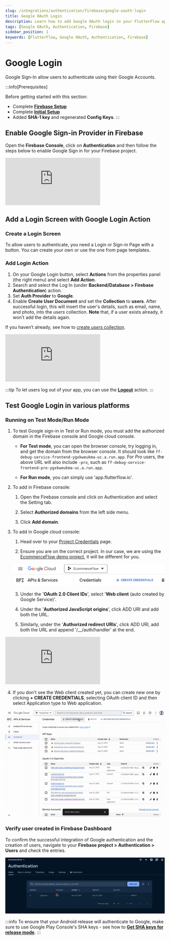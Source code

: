 ```yaml
---
slug: /integrations/authentication/firebase/google-oauth-login
title: Google OAuth Login
description: Learn how to add Google OAuth login in your FlutterFlow app.
tags: [Google OAuth, Authentication, Firebase]
sidebar_position: 1
keywords: [FlutterFlow, Google OAuth, Authentication, Firebase]
---
```


# Google Login

Google Sign-In allow users to authenticate using their Google Accounts.

:::info[Prerequisites]

Before getting started with this section:

- Complete [**Firebase Setup**](../../firebase/connect-to-firebase-setup.md)
- Complete [**Initial Setup**](auth-initial-setup.md)
- Added **SHA-1 key** and regenerated **Config Keys**.
:::


## Enable Google Sign-in Provider in Firebase

Open the **Firebase Console**, click on **Authentication** and then follow the steps below to enable Google Sign in for your Firebase project.

<div style={{
    position: 'relative',
    paddingBottom: 'calc(56.67989417989418% + 41px)', // Keeps the aspect ratio and additional padding
    height: 0,
    width: '100%'}}>
    <iframe 
        src="https://demo.arcade.software/I50vTFEEyhXfU82yLick?embed&show_copy_link=true"
        title=""
        style={{
            position: 'absolute',
            top: 0,
            left: 0,
            width: '100%',
            height: '100%',
            colorScheme: 'light'
        }}
        frameborder="0"
        loading="lazy"
        webkitAllowFullScreen
        mozAllowFullScreen
        allowFullScreen
        allow="clipboard-write">
    </iframe>
</div>
<p></p>

## Add a Login Screen with Google Login Action

### Create a Login Screen

To allow users to authenticate, you need a Login or Sign-in Page with a button.
You can create your own or use the one from page templates.

### Add Login Action

1. On your Google Login button, select **Actions** from the properties panel (the
  right menu) and select **Add Action**.
2. Search and select the Log In (under **Backend/Database > Firebase
  Authentication**) action.
3. Set **Auth Provider** to **Google**.
4. Enable **Create User Document** and set the **Collection** to **users**. After successful login, this will insert the user's details, such as email, name, and photo, into the *users* collection. **Note** that, if a user exists already, it won't add the details again.

If you haven’t already, see how to [create *users* collection](auth-initial-setup.md#creating-the-users-collection).

<div style={{
    position: 'relative',
    paddingBottom: 'calc(56.67989417989418% + 41px)', // Keeps the aspect ratio and additional padding
    height: 0,
    width: '100%'}}>
    <iframe 
        src="https://demo.arcade.software/CBVoec46awMc3yNGLuVJ?embed&show_copy_link=true"
        title=""
        style={{
            position: 'absolute',
            top: 0,
            left: 0,
            width: '100%',
            height: '100%',
            colorScheme: 'light'
        }}
        frameborder="0"
        loading="lazy"
        webkitAllowFullScreen
        mozAllowFullScreen
        allowFullScreen
        allow="clipboard-write">
    </iframe>
</div>
<p></p>

:::tip
To let users log out of your app, you can use the [**Logout**](auth-actions.md#logout-action) action.
:::

## Test Google Login in various platforms

### Running on Test Mode/Run Mode

1. To test Google sign-in in Test or Run mode, you must add the authorized
   domain in the Firebase console and Google cloud console.

    - **For Test mode**, you can open the browser console, try logging in, and
      get the domain from the browser console. It should look like `ff-debug-service-frontend-ygxkweukma-uc.a.run.app`. For *Pro* users, the above URL will also include `-pro`, such as `ff-debug-service-frontend-pro-ygxkweukma-uc.a.run.app`.

    - **For Run mode**, you can simply use 'app.flutterflow.io'.

2. To add in Firebase console:

    1. Open the Firebase console and click on Authentication and select the
      Setting tab.

    2. Select **Authorized domains** from the left side menu.

    3. Click **Add domain**.

3. To add in Google cloud console:

    1. Head over to
      your [Project Credentials](https://console.cloud.google.com/apis/credentials?project=_) page.
   
    2. Ensure you are on the correct project. In our case, we are using the
      [EcommerceFlow demo project](https://bit.ly/ff-docs-demo-v2), it will be different for you.
   
    ![credential-page.png](../imgs/credential-page.png)

    3. Under the '**OAuth 2.0 Client IDs**', select '**Web client** (auto created by
      Google Service)'.

    4. Under the '**Authorized JavaScript origins**', click ADD URI and add both the
      URL.
    5. Similarly, under the '**Authorized redirect URIs**', click ADD URI, add both
      the URL and append '/__/auth/handler' at the end.

<iframe src="https://www.loom.com/embed/efd5b99b858d4de8bca55452c6e1d20c" frameborder="0"
allowFullScreen style={{ width: '100%', height: '600px' }}></iframe>

<figure>
    
  <figcaption class="centered-caption"></figcaption>
</figure>

4. If you don't see the Web client created yet, you can create new one by
   clicking **+ CREATE CREDENTIALS**, selecting OAuth client ID and then select
   Application type to Web application.


![add-app.gif](../imgs/add-app.gif)

### Verify user created in Firebase Dashboard

To confirm the successful integration of Google authentication and the creation of users, navigate
to your **Firebase project > Authentication > Users** and check the entries.

![verify-google-auth-users.png](../imgs/verify-google-auth-users.png)

:::info
To ensure that your Android release will authenticate to Google, make sure to use Google Play Console's SHA keys - see how to [**Get SHA keys for release mode**](auth-initial-setup.md#getting-sha-keys-for-release-mode).
:::
